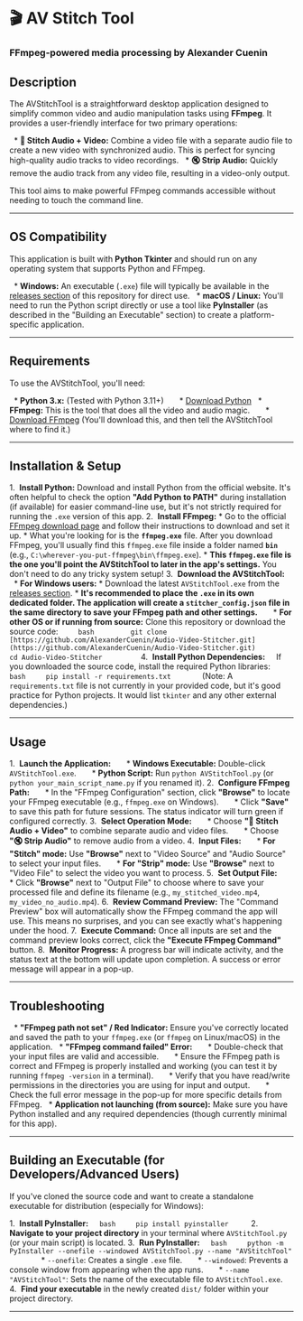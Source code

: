 # 🎬 AV Stitch Tool

### FFmpeg-powered media processing by Alexander Cuenin

## Description

The AVStitchTool is a straightforward desktop application designed to simplify common video and audio manipulation tasks using **FFmpeg**. It provides a user-friendly interface for two primary operations:

  * **🔗 Stitch Audio + Video:** Combine a video file with a separate audio file to create a new video with synchronized audio. This is perfect for syncing high-quality audio tracks to video recordings.
  * **🔇 Strip Audio:** Quickly remove the audio track from any video file, resulting in a video-only output.

This tool aims to make powerful FFmpeg commands accessible without needing to touch the command line.

-----

## OS Compatibility

This application is built with **Python Tkinter** and should run on any operating system that supports Python and FFmpeg.

  * **Windows:** An executable (`.exe`) file will typically be available in the [releases section](https://github.com/AlexanderCuenin/Audio-Video-Stitcher/releases) of this repository for direct use.
  * **macOS / Linux:** You'll need to run the Python script directly or use a tool like **PyInstaller** (as described in the "Building an Executable" section) to create a platform-specific application.

-----

## Requirements

To use the AVStitchTool, you'll need:

  * **Python 3.x:** (Tested with Python 3.11+)
      * [Download Python](https://www.python.org/downloads/)
  * **FFmpeg:** This is the tool that does all the video and audio magic.
      * [Download FFmpeg](https://ffmpeg.org/download.html) (You'll download this, and then tell the AVStitchTool where to find it.)

-----

## Installation & Setup

1.  **Install Python:** Download and install Python from the official website. It's often helpful to check the option **"Add Python to PATH"** during installation (if available) for easier command-line use, but it's not strictly required for running the `.exe` version of this app.
2.  **Install FFmpeg:**
    * Go to the official [FFmpeg download page](https://ffmpeg.org/download.html) and follow their instructions to download and set it up.
    * What you're looking for is the **`ffmpeg.exe`** file. After you download FFmpeg, you'll usually find this `ffmpeg.exe` file inside a folder named **`bin`** (e.g., `C:\wherever-you-put-ffmpeg\bin\ffmpeg.exe`).
    * **This `ffmpeg.exe` file is the one you'll point the AVStitchTool to later in the app's settings.** You don't need to do any tricky system setup!
3.  **Download the AVStitchTool:**
      * **For Windows users:**
        * Download the latest `AVStitchTool.exe` from the [releases section](https://github.com/AlexanderCuenin/Audio-Video-Stitcher/releases).
        * **It's recommended to place the `.exe` in its own dedicated folder. The application will create a `stitcher_config.json` file in the same directory to save your FFmpeg path and other settings.**
      * **For other OS or if running from source:** Clone this repository or download the source code:
        ```bash
        git clone [https://github.com/AlexanderCuenin/Audio-Video-Stitcher.git](https://github.com/AlexanderCuenin/Audio-Video-Stitcher.git)
        cd Audio-Video-Stitcher
        ```
4.  **Install Python Dependencies:**
    If you downloaded the source code, install the required Python libraries:
    ```bash
    pip install -r requirements.txt
    ```
    (Note: A `requirements.txt` file is not currently in your provided code, but it's good practice for Python projects. It would list `tkinter` and any other external dependencies.)

-----

## Usage

1.  **Launch the Application:**
      * **Windows Executable:** Double-click `AVStitchTool.exe`.
      * **Python Script:** Run `python AVStitchTool.py` (or `python your_main_script_name.py` if you renamed it).
2.  **Configure FFmpeg Path:**
      * In the "FFmpeg Configuration" section, click **"Browse"** to locate your FFmpeg executable (e.g., `ffmpeg.exe` on Windows).
      * Click **"Save"** to save this path for future sessions. The status indicator will turn green if configured correctly.
3.  **Select Operation Mode:**
      * Choose **"🔗 Stitch Audio + Video"** to combine separate audio and video files.
      * Choose **"🔇 Strip Audio"** to remove audio from a video.
4.  **Input Files:**
      * **For "Stitch" mode:** Use **"Browse"** next to "Video Source" and "Audio Source" to select your input files.
      * **For "Strip" mode:** Use **"Browse"** next to "Video File" to select the video you want to process.
5.  **Set Output File:**
      * Click **"Browse"** next to "Output File" to choose where to save your processed file and define its filename (e.g., `my_stitched_video.mp4`, `my_video_no_audio.mp4`).
6.  **Review Command Preview:** The "Command Preview" box will automatically show the FFmpeg command the app will use. This means no surprises, and you can see exactly what's happening under the hood.
7.  **Execute Command:** Once all inputs are set and the command preview looks correct, click the **"Execute FFmpeg Command"** button.
8.  **Monitor Progress:** A progress bar will indicate activity, and the status text at the bottom will update upon completion. A success or error message will appear in a pop-up.

-----

## Troubleshooting

  * **"FFmpeg path not set" / Red Indicator:** Ensure you've correctly located and saved the path to your `ffmpeg.exe` (or `ffmpeg` on Linux/macOS) in the application.
  * **"FFmpeg command failed" Error:**
      * Double-check that your input files are valid and accessible.
      * Ensure the FFmpeg path is correct and FFmpeg is properly installed and working (you can test it by running `ffmpeg -version` in a terminal).
      * Verify that you have read/write permissions in the directories you are using for input and output.
      * Check the full error message in the pop-up for more specific details from FFmpeg.
  * **Application not launching (from source):** Make sure you have Python installed and any required dependencies (though currently minimal for this app).

-----

## Building an Executable (for Developers/Advanced Users)

If you've cloned the source code and want to create a standalone executable for distribution (especially for Windows):

1.  **Install PyInstaller:**
    ```bash
    pip install pyinstaller
    ```
2.  **Navigate to your project directory** in your terminal where `AVStitchTool.py` (or your main script) is located.
3.  **Run PyInstaller:**
    ```bash
    python -m PyInstaller --onefile --windowed AVStitchTool.py --name "AVStitchTool"
    ```
      * `--onefile`: Creates a single `.exe` file.
      * `--windowed`: Prevents a console window from appearing when the app runs.
      * `--name "AVStitchTool"`: Sets the name of the executable file to `AVStitchTool.exe`.
4.  **Find your executable** in the newly created `dist/` folder within your project directory.

-----